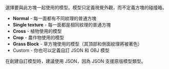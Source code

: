 選擇要與此方塊一起使用的模型。模型只定義視覺外觀，而不定義方塊的碰撞箱。

* **Normal** - 每一面都有不同紋理的普通方塊
* **Single texture** - 每一面都是相同紋理的普通方塊
* **Cross** - 植物使用的模型
* **Crop** - 農作物使用的模型
* **Grass Block** - 草方塊使用的模型（其頂部和側面紋理將被著色）
* Custom - 你也可以定義自訂 JSON 和 OBJ 模型

在創建自訂模型時，建議使用 JSON，因為 JSON 支援原版模型類型。